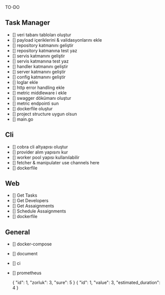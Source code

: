 TO-DO

## Task Manager
- [] veri tabanı tabloları oluştur
- [] payload içeriklerini & validasyonlarını ekle
- [] repository katmanını geliştir
- [] repository katmanına test yaz
- [] servis katmanını geliştir
- [] servis katmanına test yaz
- [] handler katmanını geliştir
- [] server katmanını geliştir
- [] config katmanını geliştir
- [] loglar ekle
- [] http error handling ekle
- [] metric middleware i ekle
- [] swagger dökümanı oluştur
- [] metric endpointi sun
- [] dockerfile oluştur
- [] project structure uygun olsun
- [] main.go

## Cli
- [] cobra cli altyapısı oluştur
- [] provider alım yapısını kur
- [] worker pool yapısı kullanılabilir
- [] fetcher & manipulater use channels here
- [] dockerfile

## Web
- [] Get Tasks
- [] Get Developers
- [] Get Assaignments
- [] Schedule Assaignments
- [] dockerfile

## General
- [] docker-compose
- [] document
- [] ci
- [] prometheus


    {
        "id": 1,
        "zorluk": 3,
        "sure": 5
    }
    {
        "id": 1,
        "value": 3,
        "estimated_duration": 4
    }